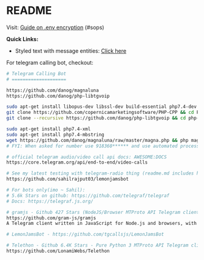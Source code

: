 # README

Visit: [Guide on .env encryption](https://github.com/sahilrajput03/devopswithkubernetes/tree/main/learn-sops#encrypting-decrypting-env-file) (#sops)

**Quick Links:**

- Styled text with message entities: [Click here](https://core.telegram.org/api/entities)

For telegram calling bot, checkout:

```bash
# Telegram Calling Bot
# ====================

https://github.com/danog/magnaluna
https://github.com/danog/php-libtgvoip

sudo apt-get install libopus-dev libssl-dev build-essential php7.4-dev php7.4
git clone https://github.com/copernicamarketingsoftware/PHP-CPP && cd PHP-CPP && make -j$(nproc) && sudo make install && cd ..
git clone --recursive https://github.com/danog/php-libtgvoip && cd php-libtgvoip && make && sudo make install

sudo apt-get install php7.4-xml
sudo apt-get install php7.4-mbstring
wget https://github.com/danog/magnaluna/raw/master/magna.php && php magna.php
# FYI: When asked for number use 918360****** and use automated process to login instead of using the user api and api_tokens.
```

```bash
# official telegram audio/video call api docs: AWESOME:DOCS
https://core.telegram.org/api/end-to-end/video-calls

# See my latest testing with telegram-radio thing (readme.md includes how to use):
https://github.com/sahilrajput03/lemonjamsbot

# For bots only(imo ~ Sahil):
# 5.6k Stars on github: https://github.com/telegraf/telegraf
# Docs: https://telegraf.js.org/

# gramjs - Github 427 Stars (NodeJS/Browser MTProto API Telegram client library,)
https://github.com/gram-js/gramjs
A Telegram client written in JavaScript for Node.js and browsers, with its core being based on Telethon.

# LemonJamsBot - https://github.com/tgcallsjs/LemonJamsBot

# Telethon - Github 6.4K Stars - Pure Python 3 MTProto API Telegram client library, for bots too!
https://github.com/LonamiWebs/Telethon

```
